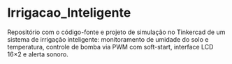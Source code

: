 # Irrigacao_Inteligente
Repositório com o código-fonte e projeto de simulação no Tinkercad de um sistema de irrigação inteligente: monitoramento de umidade do solo e temperatura, controle de bomba via PWM com soft-start, interface LCD 16×2 e alerta sonoro.
